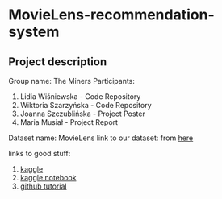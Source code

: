 # MovieLens-recommendation-system

## Project description

Group name: The Miners
Participants:
1. Lidia Wiśniewska - Code Repository
2. Wiktoria Szarzyńska - Code Repository
2. Joanna Szczublińska - Project Poster
3. Maria Musiał - Project Report

Dataset name: MovieLens
link to our dataset:
from [here](https://grouplens.org/datasets/movielens/)

links to good stuff:
1. [kaggle](https://www.kaggle.com/code/ahm6644/movies-recommendations-by-association-rules)
2. [kaggle notebook](https://www.kaggle.com/code/shiblinomani/recommender-system-using-movielens-20m-dataset/notebook)
3. [github tutorial](https://github.com/topspinj/tmls-2020-recommender-workshop/blob/master/tutorial.ipynb)
